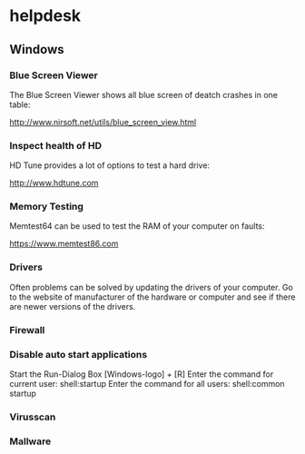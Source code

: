 # helpdesk

## Windows

### Blue Screen Viewer

The Blue Screen Viewer shows all blue screen of deatch crashes in one table:

http://www.nirsoft.net/utils/blue_screen_view.html

### Inspect health of HD

HD Tune provides a lot of options to test a hard drive:

http://www.hdtune.com


### Memory Testing

Memtest64 can be used to test the RAM of your computer on faults:

https://www.memtest86.com

### Drivers

Often problems can be solved by updating the drivers of your computer. Go to the website of manufacturer of the hardware or computer and see if there are newer versions of the drivers.

### Firewall


### Disable auto start applications
Start the Run-Dialog Box [Windows-logo] + [R]
Enter the command for current user: shell:startup 
Enter the command for all users: shell:common startup  



### Virusscan


### Mallware

